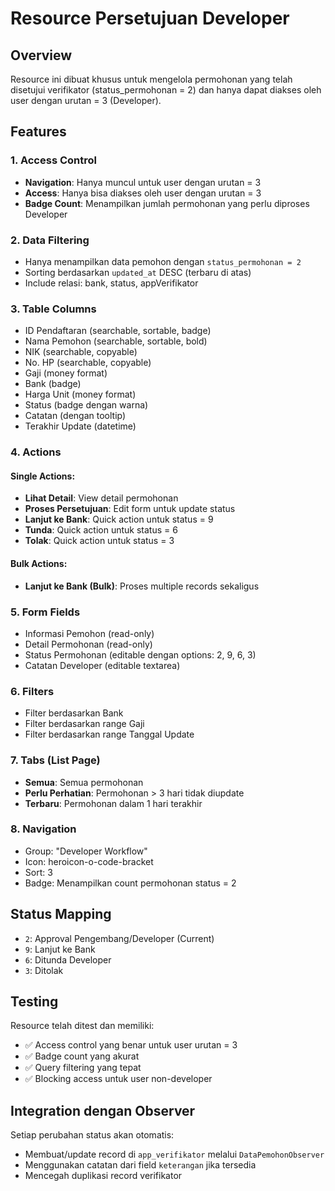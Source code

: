 # Resource Persetujuan Developer

## Overview

Resource ini dibuat khusus untuk mengelola permohonan yang telah disetujui verifikator (status_permohonan = 2) dan hanya dapat diakses oleh user dengan urutan = 3 (Developer).

## Features

### 1. Access Control

-   **Navigation**: Hanya muncul untuk user dengan urutan = 3
-   **Access**: Hanya bisa diakses oleh user dengan urutan = 3
-   **Badge Count**: Menampilkan jumlah permohonan yang perlu diproses Developer

### 2. Data Filtering

-   Hanya menampilkan data pemohon dengan `status_permohonan = 2`
-   Sorting berdasarkan `updated_at` DESC (terbaru di atas)
-   Include relasi: bank, status, appVerifikator

### 3. Table Columns

-   ID Pendaftaran (searchable, sortable, badge)
-   Nama Pemohon (searchable, sortable, bold)
-   NIK (searchable, copyable)
-   No. HP (searchable, copyable)
-   Gaji (money format)
-   Bank (badge)
-   Harga Unit (money format)
-   Status (badge dengan warna)
-   Catatan (dengan tooltip)
-   Terakhir Update (datetime)

### 4. Actions

#### Single Actions:

-   **Lihat Detail**: View detail permohonan
-   **Proses Persetujuan**: Edit form untuk update status
-   **Lanjut ke Bank**: Quick action untuk status = 9
-   **Tunda**: Quick action untuk status = 6
-   **Tolak**: Quick action untuk status = 3

#### Bulk Actions:

-   **Lanjut ke Bank (Bulk)**: Proses multiple records sekaligus

### 5. Form Fields

-   Informasi Pemohon (read-only)
-   Detail Permohonan (read-only)
-   Status Permohonan (editable dengan options: 2, 9, 6, 3)
-   Catatan Developer (editable textarea)

### 6. Filters

-   Filter berdasarkan Bank
-   Filter berdasarkan range Gaji
-   Filter berdasarkan range Tanggal Update

### 7. Tabs (List Page)

-   **Semua**: Semua permohonan
-   **Perlu Perhatian**: Permohonan > 3 hari tidak diupdate
-   **Terbaru**: Permohonan dalam 1 hari terakhir

### 8. Navigation

-   Group: "Developer Workflow"
-   Icon: heroicon-o-code-bracket
-   Sort: 3
-   Badge: Menampilkan count permohonan status = 2

## Status Mapping

-   `2`: Approval Pengembang/Developer (Current)
-   `9`: Lanjut ke Bank
-   `6`: Ditunda Developer
-   `3`: Ditolak

## Testing

Resource telah ditest dan memiliki:

-   ✅ Access control yang benar untuk user urutan = 3
-   ✅ Badge count yang akurat
-   ✅ Query filtering yang tepat
-   ✅ Blocking access untuk user non-developer

## Integration dengan Observer

Setiap perubahan status akan otomatis:

-   Membuat/update record di `app_verifikator` melalui `DataPemohonObserver`
-   Menggunakan catatan dari field `keterangan` jika tersedia
-   Mencegah duplikasi record verifikator

